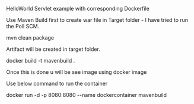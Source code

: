 HelloWorld Servlet example with corresponding Dockerfile

Use Maven Build first to create war file in Target folder - I have tried to run the Poll SCM.

mvn clean package

Artifact will be created in target folder.

docker build -t mavenbuild .

Once this is done u will be see image using docker image

Use below command to run the container

docker run -d -p 8080:8080 --name dockercontainer mavenbuild
